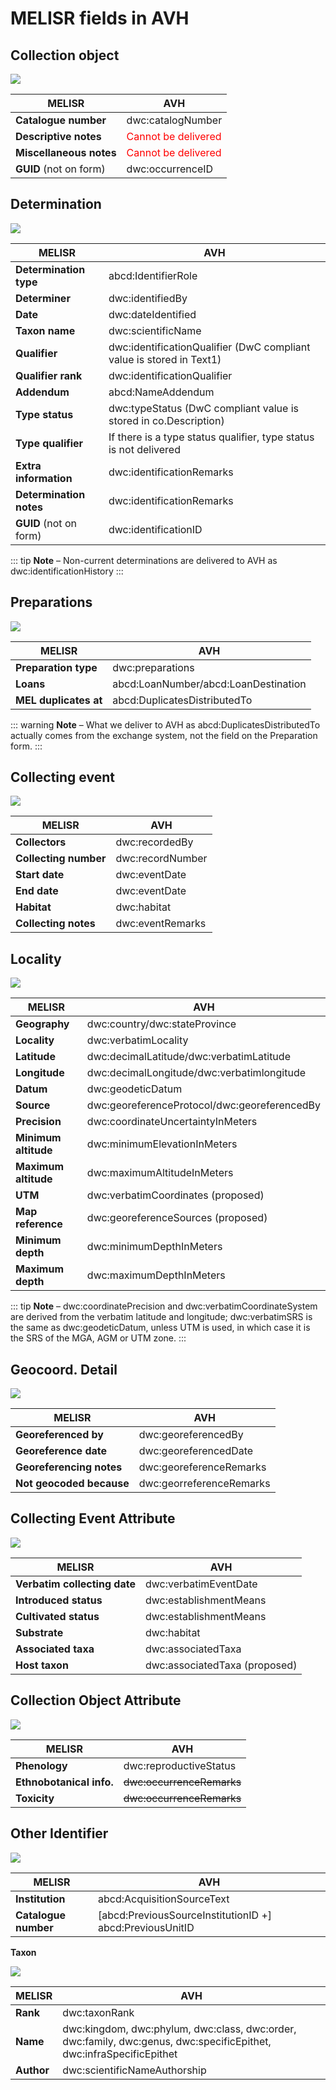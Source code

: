 # MELISR fields in AVH

## Collection object

![](./media/image7.png)

MELISR | AVH
---|---
**Catalogue number** | dwc:catalogNumber
**Descriptive notes** | <span style="color:red">Cannot be delivered</span>
**Miscellaneous notes** | <span style="color:red">Cannot be delivered</span>
**GUID** (not on form) | dwc:occurrenceID

## Determination

![](./media/image4.png)

MELISR | AVH
---|---
**Determination type** | abcd:IdentifierRole
**Determiner** | dwc:identifiedBy
**Date** | dwc:dateIdentified
**Taxon name** | dwc:scientificName
**Qualifier** | dwc:identificationQualifier (DwC compliant value is stored in Text1)
**Qualifier rank** | dwc:identificationQualifier
**Addendum** | abcd:NameAddendum
**Type status** | dwc:typeStatus (DwC compliant value is stored in co.Description)
**Type qualifier** | If there is a type status qualifier, type status is not delivered
**Extra information** | dwc:identificationRemarks
**Determination notes** | dwc:identificationRemarks
**GUID** (not on form) | dwc:identificationID

::: tip
**Note** – Non-current determinations are delivered to AVH as dwc:identificationHistory
:::

## Preparations

![](./media/image8.png)

MELISR | AVH
---|---
**Preparation type** | dwc:preparations
**Loans** | abcd:LoanNumber/abcd:LoanDestination
**MEL duplicates at** | abcd:DuplicatesDistributedTo

::: warning
**Note** – What we deliver to AVH as abcd:DuplicatesDistributedTo actually comes from the exchange system, not the field on the Preparation form.
:::

## Collecting event

![](./media/image3.png)

MELISR | AVH
---|---
**Collectors** | dwc:recordedBy
**Collecting number** | dwc:recordNumber
**Start date** | dwc:eventDate
**End date** | dwc:eventDate
**Habitat** | dwc:habitat
**Collecting notes** | dwc:eventRemarks

## Locality

![](./media/image6.png)

MELISR | AVH
---|---
**Geography** | dwc:country/dwc:stateProvince
**Locality** | dwc:verbatimLocality
**Latitude** | dwc:decimalLatitude/dwc:verbatimLatitude
**Longitude** | dwc:decimalLongitude/dwc:verbatimlongitude
**Datum** | dwc:geodeticDatum
**Source** | dwc:georeferenceProtocol/dwc:georeferencedBy
**Precision** | dwc:coordinateUncertaintyInMeters
**Minimum altitude** | dwc:minimumElevationInMeters
**Maximum altitude** | dwc:maximumAltitudeInMeters
**UTM** | dwc:verbatimCoordinates (proposed)
**Map reference** | dwc:georeferenceSources (proposed)
**Minimum depth** | dwc:minimumDepthInMeters
**Maximum depth** | dwc:maximumDepthInMeters

::: tip
**Note** – dwc:coordinatePrecision and dwc:verbatimCoordinateSystem are derived from the verbatim latitude and longitude; dwc:verbatimSRS is the same as dwc:geodeticDatum, unless UTM is used, in which case it is the SRS of the MGA, AGM or UTM zone.
:::

## Geocoord. Detail

![](./media/image2.png)

MELISR | AVH
---|---
**Georeferenced by** | dwc:georeferencedBy
**Georeference date** | dwc:georeferencedDate
**Georeferencing notes** | dwc:georeferenceRemarks
**Not geocoded because** | dwc:georreferenceRemarks

## Collecting Event Attribute

![](./media/image9.png)

MELISR | AVH
---|---
**Verbatim collecting date** | dwc:verbatimEventDate
**Introduced status** | dwc:establishmentMeans
**Cultivated status** | dwc:establishmentMeans
**Substrate** | dwc:habitat
**Associated taxa** | dwc:associatedTaxa
**Host taxon** | dwc:associatedTaxa (proposed)

## Collection Object Attribute

![](./media/image1.png)

MELISR | AVH
---|---
**Phenology** | dwc:reproductiveStatus
**Ethnobotanical info.** | ~~dwc:occurrenceRemarks~~
**Toxicity** | ~~dwc:occurrenceRemarks~~

## Other Identifier

![](./media/image5.png)

MELISR | AVH
---|---
**Institution** | abcd:AcquisitionSourceText
**Catalogue number** | \[abcd:PreviousSourceInstitutionID +\] abcd:PreviousUnitID

**Taxon**

![](./media/image10.png)

MELISR | AVH
---|---
**Rank** | dwc:taxonRank
**Name** | dwc:kingdom, dwc:phylum, dwc:class, dwc:order, dwc:family, dwc:genus, dwc:specificEpithet, dwc:infraSpecificEpithet
**Author** | dwc:scientificNameAuthorship
